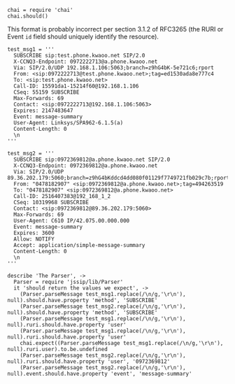     chai = require 'chai'
    chai.should()

This format is probably incorrect per section 3.1.2 of RFC3265 (the RURI or Event `id` field should uniquely identify the resource).

    test_msg1 = '''
      SUBSCRIBE sip:test.phone.kwaoo.net SIP/2.0
      X-CCNQ3-Endpoint: 0972222713@a.phone.kwaoo.net
      Via: SIP/2.0/UDP 192.168.1.106:5063;branch=z9hG4bK-5e721c6;rport
      From: <sip:0972222713@test.phone.kwaoo.net>;tag=ed1530ada8e777c4
      To: <sip:test.phone.kwaoo.net>
      Call-ID: 15591da1-15214f60@192.168.1.106
      CSeq: 55159 SUBSCRIBE
      Max-Forwards: 69
      Contact: <sip:0972222713@192.168.1.106:5063>
      Expires: 2147483647
      Event: message-summary
      User-Agent: Linksys/SPA962-6.1.5(a)
      Content-Length: 0
      \n
    '''

    test_msg2 = '''
      SUBSCRIBE sip:0972369812@a.phone.kwaoo.net SIP/2.0
      X-CCNQ3-Endpoint: 0972369812@a.phone.kwaoo.net
      Via: SIP/2.0/UDP 89.36.202.179:5060;branch=z9hG4bKddcd4dd080f01129f7749721fb029c7b;rport
      From: "0478182907" <sip:0972369812@a.phone.kwaoo.net>;tag=494263519
      To: "0478182907" <sip:0972369812@a.phone.kwaoo.net>
      Call-ID: 2516407383@192_168_1_2
      CSeq: 10319968 SUBSCRIBE
      Contact: <sip:0972369812@89.36.202.179:5060>
      Max-Forwards: 69
      User-Agent: C610 IP/42.075.00.000.000
      Event: message-summary
      Expires: 3600
      Allow: NOTIFY
      Accept: application/simple-message-summary
      Content-Length: 0
      \n
    '''

    describe 'The Parser', ->
      Parser = require 'jssip/lib/Parser'
      it 'should return the values we expect', ->
        (Parser.parseMessage test_msg1.replace(/\n/g,'\r\n'), null).should.have.property 'method', 'SUBSCRIBE'
        (Parser.parseMessage test_msg2.replace(/\n/g,'\r\n'), null).should.have.property 'method', 'SUBSCRIBE'
        (Parser.parseMessage test_msg1.replace(/\n/g,'\r\n'), null).ruri.should.have.property 'user'
        (Parser.parseMessage test_msg1.replace(/\n/g,'\r\n'), null).ruri.should.have.property 'user'
        chai.expect((Parser.parseMessage test_msg1.replace(/\n/g,'\r\n'), null).ruri.user).to.be.undefined
        (Parser.parseMessage test_msg2.replace(/\n/g,'\r\n'), null).ruri.should.have.property 'user', '0972369812'
        (Parser.parseMessage test_msg2.replace(/\n/g,'\r\n'), null).event.should.have.property 'event', 'message-summary'
